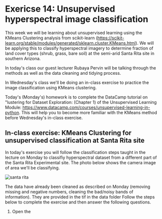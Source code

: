 # Exericse 14: Unsupervised hyperspectral image classification

This week we will be learning about unsupervised learning using the KMeans Clustering analysis from scikit-learn (https://scikit-learn.org/stable/modules/generated/sklearn.cluster.KMeans.html). We will be applying this to classify hyperspectral imagery to determine fraction of land cover types (shrub, grass, bare soil) at the semi-arid Santa Rita site in southern Arizona.

In today's class our guest lecturer Rubaya Pervin will be talking through the methods as well as the data cleaning and tidying process.

In Wednesday's class we'll be doing an in-class exercise to practice the image classification using KMeans clustering.

Today's (Monday's) homework is to complete the DataCamp tutorial on "lustering for Dataset Exploration: (Chapter 1) of the Unsupervised Learning Module: https://www.datacamp.com/courses/unsupervised-learning-in-python. This will help you to become more familiar with the KMeans method before Wednesday's in-class exercise.

## In-class exercise: KMeans Clustering for unsupervised classification at Santa Rita site

In today's exercise you will follow the classification steps taught in the lecture on Monday to classifiy hyperspectral dataset from a different part of the Santa Rita Experimental site. The photo below shows the camera image of area we'll be classifying.

![santa rita](/Users/nmacbean/TEACHING/IU/Fall2019/Fall2019_G489_589/data/hyperspectral/santa_rita/2018_SRER_2_514000_3518000_image.tif)

The data have already been cleaned as described on Monday (removing missing and negative numbers, cleaning the bad/noisy bands of information). They are provided in the tif in the data folder Follow the steps below to complete the exercise and then answer the following questions.

1. Open the 
